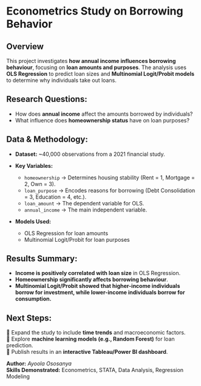 #  Econometrics Study on Borrowing Behavior  

##  Overview  
This project investigates **how annual income influences borrowing behaviour**, focusing on **loan amounts and purposes**. The analysis uses **OLS Regression** to predict loan sizes and **Multinomial Logit/Probit models** to determine why individuals take out loans.

##  Research Questions:
- How does **annual income** affect the amounts borrowed by individuals?  
- What influence does **homeownership status** have on loan purposes?  

##  Data & Methodology:
- **Dataset:** ~40,000 observations from a 2021 financial study.
  
- **Key Variables:**  
  -  `homeownership` → Determines housing stability (Rent = 1, Mortgage = 2, Own = 3).  
  -  `loan_purpose` → Encodes reasons for borrowing (Debt Consolidation = 3, Education = 4, etc.).  
  -  `loan_amount` → The dependent variable for OLS.  
  -  `annual_income` → The main independent variable.
    
- **Models Used:**  
  - OLS Regression for loan amounts  
  - Multinomial Logit/Probit for loan purposes  

##  Results Summary:
- **Income is positively correlated with loan size** in OLS Regression.
- **Homeownership significantly affects borrowing behaviour**.
- **Multinomial Logit/Probit showed that higher-income individuals borrow for investment, while lower-income individuals borrow for consumption.**


##  Next Steps:
🔹 Expand the study to include **time trends** and macroeconomic factors.  
🔹 Explore **machine learning models (e.g., Random Forest)** for loan prediction.  
🔹 Publish results in an **interactive Tableau/Power BI dashboard**.  

 **Author:** *Ayoola Ososanya*  
 **Skills Demonstrated:** Econometrics, STATA, Data Analysis, Regression Modeling  


